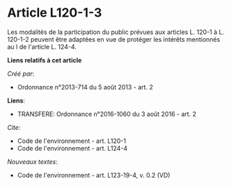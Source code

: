 # Article L120-1-3

Les modalités de la participation du public prévues aux articles L. 120-1 à L. 120-1-2 peuvent être adaptées en vue de
protéger les intérêts mentionnés au I de l'article L. 124-4.

**Liens relatifs à cet article**

_Créé par_:

  - Ordonnance n°2013-714 du 5 août 2013 - art. 2

**Liens**:

  - TRANSFERE: Ordonnance n°2016-1060 du 3 août 2016 - art. 2

_Cite_:

  - Code de l'environnement - art. L120-1
  - Code de l'environnement - art. L124-4

_Nouveaux textes_:

  - Code de l'environnement - art. L123-19-4, v. 0.2 (VD)
